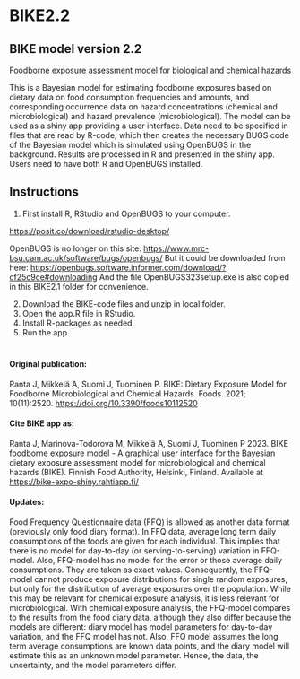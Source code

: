 # BIKE2.2

## BIKE model version 2.2
Foodborne exposure assessment model for biological and chemical hazards

This is a Bayesian model for estimating foodborne exposures based on dietary data on food consumption frequencies and amounts, and corresponding occurrence data on hazard concentrations (chemical and microbiological) and hazard prevalence (microbiological). The model can be used as a shiny app providing a user interface. Data need to be specified in files that are read by R-code, which then creates the necessary BUGS code of the Bayesian model which is simulated using OpenBUGS in the background. Results are processed in R and presented in the shiny app. Users need to have both R and OpenBUGS installed.

## Instructions
1. First install R, RStudio and OpenBUGS to your computer.

https://posit.co/download/rstudio-desktop/

OpenBUGS is no longer on this site:
https://www.mrc-bsu.cam.ac.uk/software/bugs/openbugs/
But it could be downloaded from here:
https://openbugs.software.informer.com/download/?cf25c9ce#downloading
And the file OpenBUGS323setup.exe is also copied in this BIKE2.1 folder for convenience. 

2. Download the BIKE-code files and unzip in local folder.
3. Open the app.R file in RStudio.
4. Install R-packages as needed.
5. Run the app.

# 
#### Original publication:
Ranta J, Mikkelä A, Suomi J, Tuominen P. BIKE: Dietary Exposure Model for Foodborne Microbiological and Chemical Hazards. Foods. 2021; 10(11):2520. https://doi.org/10.3390/foods10112520 

#### Cite BIKE app as:
Ranta J, Marinova-Todorova M, Mikkelä A, Suomi J, Tuominen P 2023. BIKE foodborne exposure model - A graphical user interface for the Bayesian dietary exposure assessment model for microbiological and chemical hazards (BIKE). Finnish Food Authority, Helsinki, Finland. Available at https://bike-expo-shiny.rahtiapp.fi/

#### Updates:

Food Frequency Questionnaire data (FFQ) is allowed as another data format (previously only food diary format). In FFQ data, average long term daily consumptions of the foods are given for each individual. This implies that there is no model for day-to-day (or serving-to-serving) variation in FFQ-model. Also, FFQ-model has no model for the error or those average daily consumptions. They are taken as exact values. Consequently, the FFQ-model cannot produce exposure distributions for single random exposures, but only for the distribution of average exposures over the population. While this may be relevant for chemical exposure analysis, it is less relevant for microbiological. With chemical exposure analysis, the FFQ-model compares to the results from the food diary data, although they also differ because the models are different: diary model has model parameters for day-to-day variation, and the FFQ model has not. Also, FFQ model assumes the long term average consumptions are known data points, and the diary model will estimate this as an unknown model parameter. Hence, the data, the uncertainty, and the model parameters differ.    
 

